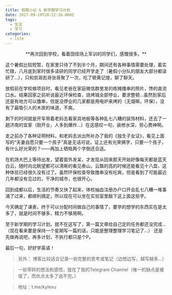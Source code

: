 ```yaml
---
title: 假期小记 & 新学期学习计划
date: 2017-09-19T20:12:26.000Z
tags:
  - 生活
  - 学习
categories:
  - life
---
```

<center>**再次回到学校，看着田径场上军训的同学们，感慨很多。**</center>

<!-- more -->

这个暑假比较短暂，在家里只待了不到半个月，期间还有各种事情需要处理，着实忙碌，八月底到家时很多读研的同学已经开学走了（暑假小分队的朋友大部分都读研了...），只和凯哥彪哥张哥聚了一次，吃了顿黄记煌，聊了聊天。

放假前在学校做项目时，看见老爸在家庭微信群里发的练摊撸串的照片，馋的直流口水。结果回家之前听说最近环保检查，烧烤城全部停业，要求整顿...虽然到家后还是有地方可以撸串，但是没停业的几家都是用电炉来烤的（无烟嘛，环保），没有了最吸引人的木炭的味道，不爽。

剩下的时间就是开车带着老妈去看家具地板等各种乱七八糟的装饰材料，还去了一趟济南的宜家（刚开业，人多到爆炸...）在这感叹一句，装修水深，劳心费神啊。

走之前办了各种证明材料，和老妈去派出所补办了我的《独生子女证》，看见上面写的“夫妻自愿只要一个孩子”真是无话可说，证上还有光荣俩字，只要一个孩子，有什么好光荣的？——再加上牺牲两个字倒还合适。

在机场大巴上等待出发，望着窗外发呆，才发现从回来那天开始好像每天都是蓝天白云，随时向北眺望都可以清晰的看见泰山，云飘的高的时候还能看见十八盘，这种体验已经很久没有过了。虽然环保检查导致撸串没有吃爽，但是看到了可能最近几年都没有见过的，干净的城市，也很开心。

回到成都以后，生活的节奏又快了起来，体检抽血注册办户口开会乱七八糟一堆事涌了过来，都顺利搞定，所以现在可以坐在实验室里敲下这上面这些字。

今天确定了课表，终于可以分配时间做自己的事情了，要学的想学的东西实在是太多了，就是时间不够多，精力不够用啊。

至于新学期的学习计划，就不在这写了，第一篇文章给自己定的任务都还没完成...（现在看来要是保持一个星期写一篇的话，只能是整理整理学习笔记了...）
还是先做再说吧，再多计划，不执行都只是个P。

最后一句，好好学英语！


>另外：
>博客比较适合记录一些完整的思考或笔记（边想边写，越写越多...）

>一些零碎的想法和感悟，放在了我的Telegram Channel（唯一的缺点是被墙了，而优点太多了说不完。）

>地址：t.me/kylexu
